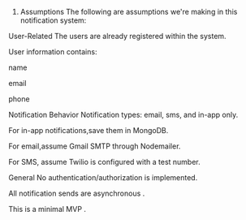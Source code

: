  1. Assumptions
The following are assumptions we're making in this notification system:

User-Related
The users are already registered within the system.

User information contains:

name

email

phone

Notification Behavior
Notification types: email, sms, and in-app only.

For in-app notifications,save them in MongoDB.

For email,assume Gmail SMTP through Nodemailer.

For SMS,  assume Twilio is configured with a test number.

General
No authentication/authorization is implemented.

All notification sends are asynchronous .

This is a minimal MVP .

